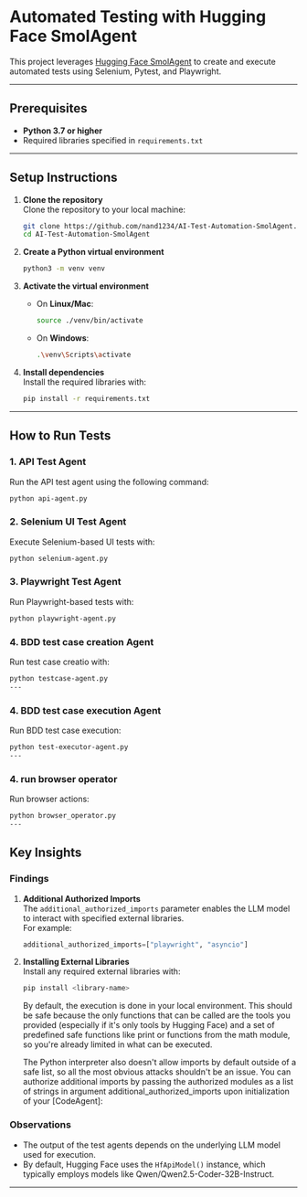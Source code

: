 
# Automated Testing with Hugging Face SmolAgent

This project leverages [Hugging Face SmolAgent](https://huggingface.co/docs/smolagents/guided_tour) to create and execute automated tests using Selenium, Pytest, and Playwright.

---

## Prerequisites

- **Python 3.7 or higher**
- Required libraries specified in `requirements.txt`

---

## Setup Instructions

1. **Clone the repository**  
   Clone the repository to your local machine:
   ```bash
   git clone https://github.com/nand1234/AI-Test-Automation-SmolAgent.git
   cd AI-Test-Automation-SmolAgent
   ```

2. **Create a Python virtual environment**  
   ```bash
   python3 -m venv venv
   ```

3. **Activate the virtual environment**  
   - On **Linux/Mac**:
     ```bash
     source ./venv/bin/activate
     ```
   - On **Windows**:
     ```bash
     .\venv\Scripts\activate
     ```

4. **Install dependencies**  
   Install the required libraries with:
   ```bash
   pip install -r requirements.txt
   ```

---

## How to Run Tests

### 1. **API Test Agent**
Run the API test agent using the following command:
```bash
python api-agent.py
```

### 2. **Selenium UI Test Agent**
Execute Selenium-based UI tests with:
```bash
python selenium-agent.py
```

### 3. **Playwright Test Agent**
Run Playwright-based tests with:
```bash
python playwright-agent.py
```
### 4. **BDD test case creation Agent**
Run test case creatio with:
```bash
python testcase-agent.py
---

```
### 4. **BDD test case execution Agent**
Run BDD test case execution:
```bash
python test-executor-agent.py
---

```
### 4. **run browser operator**
Run browser actions:
```bash
python browser_operator.py
---

```



## Key Insights

### Findings
1. **Additional Authorized Imports**  
   The `additional_authorized_imports` parameter enables the LLM model to interact with specified external libraries.  
   For example:
   ```python
   additional_authorized_imports=["playwright", "asyncio"]
   ```

2. **Installing External Libraries**  
   Install any required external libraries with:
   ```bash
   pip install <library-name>
   ```
   By default, the execution is done in your local environment. This should be safe because the only functions that can be called are the tools you provided (especially if it's only tools by Hugging Face) and a set of predefined safe functions like print or functions from the math module, so you're already limited in what can be executed.

   The Python interpreter also doesn't allow imports by default outside of a safe list, so all the most obvious attacks shouldn't be an issue. You can authorize additional imports by passing the authorized modules as a list of strings in argument additional_authorized_imports upon initialization of your [CodeAgent]:

### Observations
- The output of the test agents depends on the underlying LLM model used for execution.  
- By default, Hugging Face uses the `HfApiModel()` instance, which typically employs models like Qwen/Qwen2.5-Coder-32B-Instruct.

---